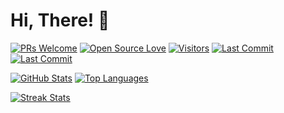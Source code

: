 # Hi, There! 👋
[![PRs Welcome](https://img.shields.io/badge/PRs-welcome-blue.svg?style=flat&logo=github)](https://github.com/rrez2002)
[![Open Source Love](https://img.shields.io/badge/Open%20Source-%E2%99%A1-blue)](https://github.com/rrez2002)
[![Visitors](https://komarev.com/ghpvc/?username=rrez2002&style=flat&labelColor=black&logo=github&label=PROFILE+VIEWS&color=blue)](https://github.com/rrez2002)
[![Last Commit](https://img.shields.io/github/last-commit/rrez2002/rrez2002?logo=markdown&label=LAST+UPDATE&color=blue&style=flat)](https://github.com/rrez2002)
[![Last Commit](https://media.giphy.com/media/du3J3cXyzhj75IOgvA/giphy.gif)](https://github.com/rrez2002)

[![GitHub Stats](https://github-readme-stats.vercel.app/api?username=rrez2002&show_icons=true&count_private=true&theme=material-palenight&hide_border=true&hide=issues,contribs&bg_color=00000000)](https://github.com/rrez2002)
[![Top Languages](https://github-readme-stats.vercel.app/api/top-langs/?username=rrez2002&layout=compact&hide_border=true&theme=material-palenight&bg_color=00000000&langs_count=6&hide=jupyter%20notebook,tex,css,php&exclude_repo=Pacman-AI)](https://github.com/rrez2002)

[![Streak Stats](https://github-readme-streak-stats.herokuapp.com?user=rrez2002&theme=material-palenight&hide_border=true&background=FFFFFF00)](https://github.com/rrez2002)
